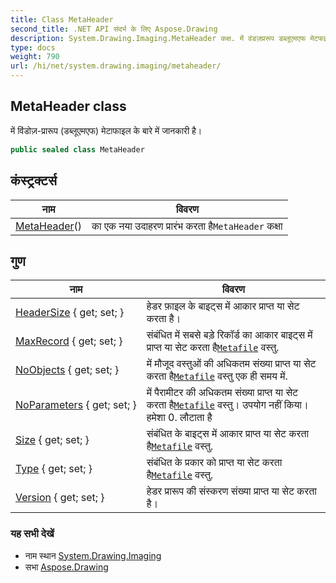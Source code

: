 ```yaml
---
title: Class MetaHeader
second_title: .NET API संदर्भ के लिए Aspose.Drawing
description: System.Drawing.Imaging.MetaHeader कक्ष. में वंडज़प्ररूप डब्लूएमएफ मेटफइल के बरे में जनकर है
type: docs
weight: 790
url: /hi/net/system.drawing.imaging/metaheader/
---
```

## MetaHeader class

में विंडोज़-प्रारूप (डब्लूएमएफ) मेटाफाइल के बारे में जानकारी है।

```csharp
public sealed class MetaHeader
```

## कंस्ट्रक्टर्स

| नाम | विवरण |
| --- | --- |
| [MetaHeader](metaheader/)() | का एक नया उदाहरण प्रारंभ करता है`MetaHeader` कक्षा |

## गुण

| नाम | विवरण |
| --- | --- |
| [HeaderSize](../../system.drawing.imaging/metaheader/headersize/) { get; set; } | हेडर फ़ाइल के बाइट्स में आकार प्राप्त या सेट करता है। |
| [MaxRecord](../../system.drawing.imaging/metaheader/maxrecord/) { get; set; } | संबंधित में सबसे बड़े रिकॉर्ड का आकार बाइट्स में प्राप्त या सेट करता है[`Metafile`](../metafile/) वस्तु. |
| [NoObjects](../../system.drawing.imaging/metaheader/noobjects/) { get; set; } | में मौजूद वस्तुओं की अधिकतम संख्या प्राप्त या सेट करता है[`Metafile`](../metafile/) वस्तु एक ही समय में. |
| [NoParameters](../../system.drawing.imaging/metaheader/noparameters/) { get; set; } | में पैरामीटर की अधिकतम संख्या प्राप्त या सेट करता है[`Metafile`](../metafile/) वस्तु। उपयोग नहीं किया। हमेशा 0. लौटाता है |
| [Size](../../system.drawing.imaging/metaheader/size/) { get; set; } | संबंधित के बाइट्स में आकार प्राप्त या सेट करता है[`Metafile`](../metafile/) वस्तु. |
| [Type](../../system.drawing.imaging/metaheader/type/) { get; set; } | संबंधित के प्रकार को प्राप्त या सेट करता है[`Metafile`](../metafile/) वस्तु. |
| [Version](../../system.drawing.imaging/metaheader/version/) { get; set; } | हेडर प्रारूप की संस्करण संख्या प्राप्त या सेट करता है। |

### यह सभी देखें

* नाम स्थान [System.Drawing.Imaging](../../system.drawing.imaging/)
* सभा [Aspose.Drawing](../../)


